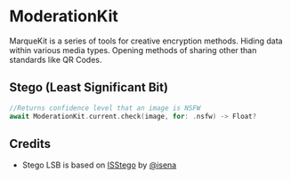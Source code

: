 # ModerationKit

MarqueKit is a series of tools for creative encryption methods. Hiding data within various media types. Opening methods of sharing other than standards like QR Codes.

## Stego (Least Significant Bit)

```swift
//Returns confidence level that an image is NSFW
await ModerationKit.current.check(image, for: .nsfw) -> Float?
```

## Credits

- Stego LSB is based on [ISStego](https://github.com/isena/ISStego) by [@isena](https://github.com/isena)
